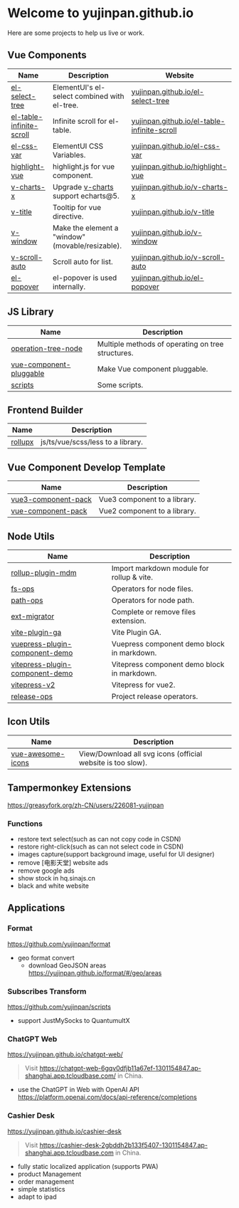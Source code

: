 # Welcome to yujinpan.github.io

Here are some projects to help us live or work.

## Vue Components

| Name                                                                             | Description                                                                | Website                                                                                            |
| -------------------------------------------------------------------------------- | -------------------------------------------------------------------------- | -------------------------------------------------------------------------------------------------- |
| [el-select-tree](https://github.com/yujinpan/el-select-tree)                     | ElementUI's el-select combined with el-tree.                               | [yujinpan.github.io/el-select-tree](https://yujinpan.github.io/el-select-tree)                     |
| [el-table-infinite-scroll](https://github.com/yujinpan/el-table-infinite-scroll) | Infinite scroll for el-table.                                              | [yujinpan.github.io/el-table-infinite-scroll](https://yujinpan.github.io/el-table-infinite-scroll) |
| [el-css-var](https://github.com/yujinpan/el-css-var)                             | ElementUI CSS Variables.                                                   | [yujinpan.github.io/el-css-var](https://yujinpan.github.io/el-css-var)                             |
| [highlight-vue](https://github.com/yujinpan/highlight-vue)                       | highlight.js for vue component.                                            | [yujinpan.github.io/highlight-vue](https://yujinpan.github.io/highlight-vue)                       |
| [v-charts-x](https://github.com/yujinpan/v-charts-x)                             | Upgrade [v-charts](https://github.com/ElemeFE/v-charts) support echarts@5. | [yujinpan.github.io/v-charts-x](https://yujinpan.github.io/v-charts-x)                             |
| [v-title](https://github.com/yujinpan/v-title)                                   | Tooltip for vue directive.                                                 | [yujinpan.github.io/v-title](https://yujinpan.github.io/v-title)                                   |
| [v-window](https://github.com/yujinpan/v-window)                                 | Make the element a "window"(movable/resizable).                            | [yujinpan.github.io/v-window](https://yujinpan.github.io/v-window)                                 |
| [v-scroll-auto](https://github.com/yujinpan/v-scroll-auto)                       | Scroll auto for list.                                                      | [yujinpan.github.io/v-scroll-auto](https://yujinpan.github.io/v-scroll-auto)                       |
| [el-popover](https://github.com/yujinpan/el-popover)                             | el-popover is used internally.                                             | [yujinpan.github.io/el-popover](https://yujinpan.github.io/el-popover)                             |

## JS Library

| Name                                                                           | Description                                       |
| ------------------------------------------------------------------------------ | ------------------------------------------------- |
| [operation-tree-node](https://github.com/yujinpan/operation-tree-node)         | Multiple methods of operating on tree structures. |
| [vue-component-pluggable](https://github.com/yujinpan/vue-component-pluggable) | Make Vue component pluggable.                     |
| [scripts](https://github.com/yujinpan/scripts)                                 | Some scripts.                                     |

## Frontend Builder

| Name                                           | Description                       |
| ---------------------------------------------- | --------------------------------- |
| [rollupx](https://github.com/yujinpan/rollupx) | js/ts/vue/scss/less to a library. |

## Vue Component Develop Template

| Name                                                                   | Description                  |
| ---------------------------------------------------------------------- | ---------------------------- |
| [vue3-component-pack](https://github.com/yujinpan/vue3-component-pack) | Vue3 component to a library. |
| [vue-component-pack](https://github.com/yujinpan/vue-component-pack)   | Vue2 component to a library. |

## Node Utils

| Name                                                                                           | Description                                 |
| ---------------------------------------------------------------------------------------------- | ------------------------------------------- |
| [rollup-plugin-mdm](https://github.com/yujinpan/rollup-plugin-mdm)                             | Import markdown module for rollup & vite.   |
| [fs-ops](https://github.com/yujinpan/fs-ops)                                                   | Operators for node files.                   |
| [path-ops](https://github.com/yujinpan/path-ops)                                               | Operators for node path.                    |
| [ext-migrator](https://github.com/yujinpan/ext-migrator)                                       | Complete or remove files extension.         |
| [vite-plugin-ga](https://github.com/yujinpan/vite-plugin-ga)                                   | Vite Plugin GA.                             |
| [vuepress-plugin-component-demo](https://github.com/yujinpan/vuepress-plugin-component-demo)   | Vuepress component demo block in markdown.  |
| [vitepress-plugin-component-demo](https://github.com/yujinpan/vitepress-plugin-component-demo) | Vitepress component demo block in markdown. |
| [vitepress-v2](https://github.com/yujinpan/vitepress-v2)                                       | Vitepress for vue2.                         |
| [release-ops](https://github.com/yujinpan/release-ops)                                         | Project release operators.                  |

## Icon Utils

| Name                                                               | Description                                                 |
| ------------------------------------------------------------------ | ----------------------------------------------------------- |
| [vue-awesome-icons](https://github.com/yujinpan/vue-awesome-icons) | View/Download all svg icons (official website is too slow). |

## Tampermonkey Extensions

https://greasyfork.org/zh-CN/users/226081-yujinpan

### Functions

- restore text select(such as can not copy code in CSDN)
- restore right-click(such as can not select code in CSDN)
- images capture(support background image, useful for UI designer)
- remove [电影天堂] website ads
- remove google ads
- show stock in hq.sinajs.cn
- black and white website

## Applications

### Format

https://github.com/yujinpan/format

- geo format convert
  - download GeoJSON areas https://yujinpan.github.io/format/#/geo/areas

### Subscribes Transform

https://github.com/yujinpan/scripts

- support JustMySocks to QuantumultX

### ChatGPT Web

https://yujinpan.github.io/chatgpt-web/

> Visit https://chatgpt-web-6gqv0dfjb11a67ef-1301154847.ap-shanghai.app.tcloudbase.com/ in China.

- use the ChatGPT in Web with OpenAI API https://platform.openai.com/docs/api-reference/completions

### Cashier Desk

https://yujinpan.github.io/cashier-desk

> Visit https://cashier-desk-2gbddh2b133f5407-1301154847.ap-shanghai.app.tcloudbase.com in China.

- fully static localized application (supports PWA)
- product Management
- order management
- simple statistics
- adapt to ipad
